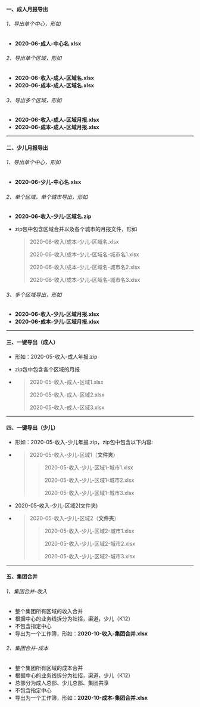 #### 一、成人月报导出

###### 1、导出单个中心，形如

-  **2020-06-成人-中心名.xlsx**

###### 2、导出单个区域，形如

- **2020-06-收入-成人-区域名.xlsx**
- **2020-06-成本-成人-区域名.xlsx**

###### 3、导出多个区域，形如

- **2020-06-收入-成人-区域月报.xlsx**
- **2020-06-成本-成人-区域月报.xlsx**

----

#### 二、少儿月报导出

###### 1、导出单个中心，形如

- **2020-06-少儿-中心名.xlsx**

###### 2、单个区域，单个城市导出，形如

- **2020-06-收入-少儿-区域名.zip**

- zip包中包含区域合并以及各个城市的月报文件，形如

  > 2020-06-收入/成本-少儿-区域名.xlsx
  >
  > 2020-06-收入/成本-少儿-区域名-城市名1.xlsx
  >
  > 2020-06-收入/成本-少儿-区域名-城市名2.xlsx
  >
  > 2020-06-收入/成本-少儿-区域名-城市名3.xlsx

###### 3、多个区域导出，形如

- **2020-06-收入-少儿-区域月报.xlsx**
- **2020-06-成本-少儿-区域月报.xlsx**

----

#### 三、一键导出（成人）

- 形如：2020-05-收入-成人年报.zip 

- zip包中包含各个区域的月报

- > 2020-05-收入-成人-区域1.xlsx
  >
  > 2020-05-收入-成人-区域2.xlsx
  >
  > 2020-05-收入-成人-区域3.xlsx

----

#### 四、一键导出（少儿）

- 形如：2020-05-收入-少儿年报.zip，zip包中包含以下内容:

- > 2020-05-收入-少儿-区域1（**文件夹**）
  >
  > > 2020-05-收入-少儿-区域1-城市1.xlsx
  > >
  > > 2020-05-收入-少儿-区域1-城市2.xlsx
  > >
  > > 2020-05-收入-少儿-区域1-城市3.xlsx

- 2020-05-收入-少儿-区域2(文件夹)

- > 2020-05-收入-少儿-区域2（**文件夹**）
  >
  > > 2020-05-收入-少儿-区域2-城市1.xlsx
  > >
  > > 2020-05-收入-少儿-区域2-城市2.xlsx
  > >
  > > 2020-05-收入-少儿-区域2-城市3.xlsx 

----

#### 五、集团合并

###### 1、集团合并-收入

- 整个集团所有区域的收入合并
- 根据中心的业务线拆分为社招，渠道，少儿（K12） 
- 不包含指定中心
- 导出为一个工作簿，形如：**2020-10-收入-集团合并.xlsx**

###### 2、集团合并-成本

- 整个集团所有区域的成本合并
- 根据中心的业务线拆分为社招，渠道，少儿（K12） 
- 总部分为成人总部、少儿总部、集团共享
- 不包含指定中心
- 导出为一个工作簿，形如：**2020-10-成本-集团合并.xlsx**